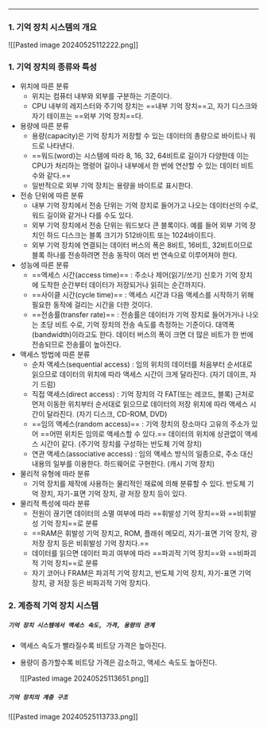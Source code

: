 
---
### 1. 기억 장치 시스템의 개요

![[Pasted image 20240525112222.png]]
### 1. 기억 장치의 종류와 특성
- 위치에 따른 분류
	- 위치는 컴퓨터 내부와 외부를 구분하는 기준이다.
	- CPU 내부의 레지스터와 주기억 장치는 ==내부 기억 장치==고, 자기 디스크와 자기 테이프는 ==외부 기억 장치==다.
- 용량에 따른 분류
	- 용량(capacity)은 기억 장치가 저장할 수 있는 데이터의 총량으로 바이트나 워드로 나타낸다.
	- ==워드(word)는 시스템에 따라 8, 16, 32, 64비트로 길이가 다양한데 이는 CPU가 처리하는 명령어 길이나 내부에서 한 번에 연산할 수 있는 데이터 비트 수와 같다.==
	- 일반적으로 외부 기억 장치는 용량을 바이트로 표시한다.
- 전송 단위에 따른 분류
	- 내부 기억 장치에서 전송 단위는 기억 장치로 들어가고 나오는 데이터선의 수로, 워드 길이와 같거나 다를 수도 있다.
	- 외부 기억 장치에서 전송 단위는 워드보다 큰 블록이다. 예를 들어 외부 기억 장치인 하드 디스크는 블록 크기가 512바이트 또는 1024바이트다.
	- 외부 기억 장치에 연결되는 데이터 버스의 폭은 8비트, 16비트, 32비트이므로 블록 하나를 전송하려면 전송 동작이 여러 번 연속으로 이루어져야 한다.
- 성능에 따른 분류
	- ==액세스 시간(access time)== : 주소나 제어(읽기/쓰기) 신호가 기억 장치에 도착한 순간부터 데이터가 저장되거나 읽히는 순간까지다.
	- ==사이클 시간(cycle time)== : 액세스 시간과 다음 액세스를 시작하기 위해 필요한 동작에 걸리는 시간을 더한 것이다.
	- ==전송률(transfer rate)== : 전송률은 데이터가 기억 장치로 들어가거나 나오는 초당 비트 수로, 기억 장치의 전송 속도를 측정하는 기준이다. 대역폭(bandwidth)이라고도 한다. 데이터 버스의 폭이 크면 더 많은 비트가 한 번에 전송되므로 전송률이 높아진다.
- 액세스 방법에 따른 분류
	- 순차 액세스(sequential access) : 임의 위치의 데이터를 처음부터 순서대로 읽으므로 데이터의 위치에 따라 액세스 시간이 크게 달라진다. (자기 데이프, 자기 드럼)
	- 직접 액세스(direct access) : 기억 장치의 각 FAT(또는 레코드, 블록) 근처로 먼저 이동한 위치부터 순서대로 읽으므로 데이터의 저장 위치에 따라 액세스 시간이 달라진다. (자기 디스크, CD-ROM, DVD)
	- ==임의 액세스(random access)== : 기억 장치의 장소마다 고유의 주소가 있어 ==어떤 위치든 임의로 액세스할 수 있다.== 데이터의 위치에 상관없이 액세스 시간이 같다. (주기억 장치를 구성하는 반도체 기억 장치)
	- 연관 액세스(associative access) : 임의 액세스 방식의 일종으로, 주소 대신 내용의 일부를 이용한다. 하드웨어로 구현한다. (캐시 기억 장치)
- 물리적 유형에 따라 분류
	- 기억 장치를 제작에 사용하는 물리적인 재료에 의해 분류할 수 있다. 반도체 기억 장치, 자기-표면 기억 장치, 광 저장 장치 등이 있다.
- 물리적 특성에 따라 분류
	- 전원이 끊기면 데이터의 소멸 여부에 따라 ==휘발성 기억 장치==와 ==비휘발성 기억 장치==로 분류
	- ==RAM은 휘발성 기억 장치고, ROM, 플래쉬 메모리, 자기-표면 기억 장치, 광 저장 장치 등은 비휘발성 기억 장치다.==
	- 데이터를 읽으면 데이터 파괴 여부에 따라 ==파괴적 기억 장치==와 ==비파괴적 기억 장치==로 분류
	- 자기 코어나 FRAM은 파괴적 기억 장치고, 반도체 기억 장치, 자기-표면 기억 장치, 광 저장 등은 비파괴적 기억 장치다.

### 2. 계층적 기억 장치 시스템
##### `기억 장치 시스템에서 액세스 속도, 가격, 용량의 관계`
- 액세스 속도가 빨라질수록 비트당 가격은 높아진다.
- 용량이 증가할수록 비트당 가격은 감소하고, 액세스 속도도 높아진다.

	![[Pasted image 20240525113651.png]]

##### `기억 장치의 계층 구조`

![[Pasted image 20240525113733.png]]

